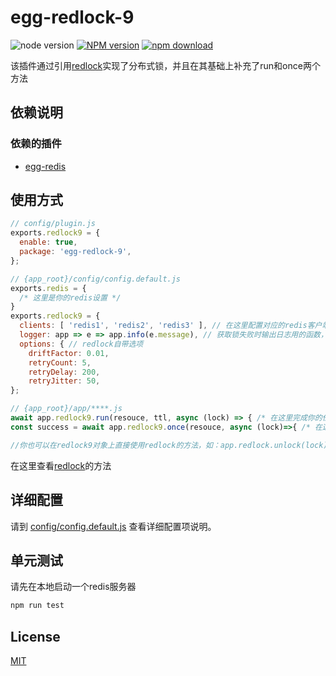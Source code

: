 # egg-redlock-9

![node version][node-image]
[![NPM version][npm-image]][npm-url]
[![npm download][download-image]][download-url]

[node-image]: https://img.shields.io/badge/node-%3E%3D8-blue.svg
[npm-image]: https://img.shields.io/npm/v/egg-redlock-9.svg?style=flat-square
[npm-url]: https://npmjs.org/package/egg-redlock-9
[download-image]: https://img.shields.io/npm/dm/egg-redlock-9.svg?style=flat-square
[download-url]: https://npmjs.org/package/egg-redlock-9

该插件通过引用[redlock](https://github.com/mike-marcacci/node-redlock)实现了分布式锁，并且在其基础上补充了run和once两个方法

## 依赖说明

### 依赖的插件

- [egg-redis](https://github.com/eggjs/egg-redis)

## 使用方式

```js
// config/plugin.js
exports.redlock9 = {
  enable: true,
  package: 'egg-redlock-9',
};
```
```js
// {app_root}/config/config.default.js
exports.redis = {
  /* 这里是你的redis设置 */
}
exports.redlock9 = {
  clients: [ 'redis1', 'redis2', 'redis3' ], // 在这里配置对应的redis客户端，也可用client来配置单个客户端，若egg-redis没有配置clients可以省略该配置
  logger: app => e => app.info(e.message), // 获取锁失败时输出日志用的函数，可以省略
  options: { // redlock自带选项
    driftFactor: 0.01,
    retryCount: 5,
    retryDelay: 200,
    retryJitter: 50,
};
```
```js
// {app_root}/app/****.js
await app.redlock9.run(resouce, ttl, async (lock) => { /* 在这里完成你的任务 */ }); // 利用分布式锁执行任务
const success = await app.redlock9.once(resouce, async (lock)=>{ /* 在这里完成你的任务 */ }, wait, duration) // 在执行在持续时间内只执行一次的任务 

//你也可以在redlock9对象上直接使用redlock的方法，如：app.redlock.unlock(lock)
```
在这里查看[redlock](https://github.com/mike-marcacci/node-redlock#api-docs)的方法

## 详细配置

请到 [config/config.default.js](config/config.default.js) 查看详细配置项说明。

## 单元测试

请先在本地启动一个redis服务器
```sh
npm run test
```

## License

[MIT](LICENSE)
